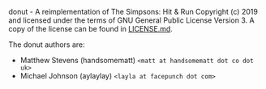 donut - A reimplementation of The Simpsons: Hit & Run
Copyright (c) 2019 and licensed under the terms of GNU General Public License Version 3.
A copy of the license can be found in [LICENSE.md](LICENSE.md).

The donut authors are:

* Matthew Stevens (handsomematt) `<matt at handsomematt dot co dot uk>`
* Michael Johnson (aylaylay) `<layla at facepunch dot com>`

